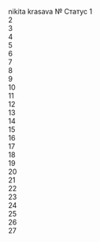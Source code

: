 nikita krasava
№	Cтатус
1	
2	
3	
4	
5	
6	
7	
8	
9	
10	
11	
12	
13	
14	
15	
16	
17	
18	
19	
20	
21	
22	
23	
24	
25	
26	
27	
